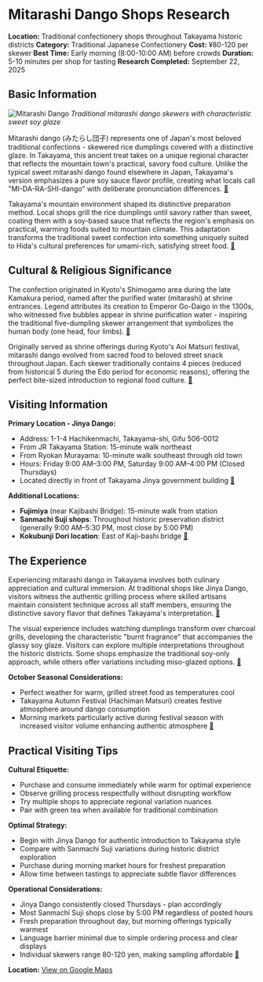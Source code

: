 # Mitarashi Dango Shops Research

**Location:** Traditional confectionery shops throughout Takayama historic districts
**Category:** Traditional Japanese Confectionery
**Cost:** ¥80-120 per skewer
**Best Time:** Early morning (8:00-10:00 AM) before crowds
**Duration:** 5-10 minutes per shop for tasting
**Research Completed:** September 22, 2025

## Basic Information

![Mitarashi Dango](https://upload.wikimedia.org/wikipedia/commons/thumb/5/57/Mitarashi_dango_by_denver935.jpg/330px-Mitarashi_dango_by_denver935.jpg)
*Traditional mitarashi dango skewers with characteristic sweet soy glaze*

Mitarashi dango (みたらし団子) represents one of Japan's most beloved traditional confections - skewered rice dumplings covered with a distinctive glaze. In Takayama, this ancient treat takes on a unique regional character that reflects the mountain town's practical, savory food culture. Unlike the typical sweet mitarashi dango found elsewhere in Japan, Takayama's version emphasizes a pure soy sauce flavor profile, creating what locals call "MI-DA-RA-SHI-dango" with deliberate pronunciation differences. [🔗](https://en.wikipedia.org/wiki/Mitarashi_dango)

Takayama's mountain environment shaped its distinctive preparation method. Local shops grill the rice dumplings until savory rather than sweet, coating them with a soy-based sauce that reflects the region's emphasis on practical, warming foods suited to mountain climate. This adaptation transforms the traditional sweet confection into something uniquely suited to Hida's cultural preferences for umami-rich, satisfying street food. [🔗](https://www.takayama-gh.com/en/tabaru/article/zinya_dango/)

## Cultural & Religious Significance

The confection originated in Kyoto's Shimogamo area during the late Kamakura period, named after the purified water (mitarashi) at shrine entrances. Legend attributes its creation to Emperor Go-Daigo in the 1300s, who witnessed five bubbles appear in shrine purification water - inspiring the traditional five-dumpling skewer arrangement that symbolizes the human body (one head, four limbs). [🔗](https://www.foodinjapan.org/kansai/mitarashi-dango/)

Originally served as shrine offerings during Kyoto's Aoi Matsuri festival, mitarashi dango evolved from sacred food to beloved street snack throughout Japan. Each skewer traditionally contains 4 pieces (reduced from historical 5 during the Edo period for economic reasons), offering the perfect bite-sized introduction to regional food culture. [🔗](https://digjapan.travel/en/blog/id=11686)

## Visiting Information

**Primary Location - Jinya Dango:**
- Address: 1-1-4 Hachikenmachi, Takayama-shi, Gifu 506-0012
- From JR Takayama Station: 15-minute walk northeast
- From Ryokan Murayama: 10-minute walk southeast through old town
- Hours: Friday 9:00 AM–3:00 PM, Saturday 9:00 AM–4:00 PM (Closed Thursdays)
- Located directly in front of Takayama Jinya government building [🔗](https://www.takayama-gh.com/en/tabaru/article/zinya_dango/)

**Additional Locations:**
- **Fujimiya** (near Kajibashi Bridge): 15-minute walk from station
- **Sanmachi Suji shops**: Throughout historic preservation district (generally 9:00 AM–5:30 PM, most close by 5:00 PM)
- **Kokubunji Dori location**: East of Kaji-bashi bridge [🔗](https://japantravelsights.com/archives/1684)

## The Experience

Experiencing mitarashi dango in Takayama involves both culinary appreciation and cultural immersion. At traditional shops like Jinya Dango, visitors witness the authentic grilling process where skilled artisans maintain consistent technique across all staff members, ensuring the distinctive savory flavor that defines Takayama's interpretation. [🔗](https://www.takayama-gh.com/en/tabaru/article/zinya_dango/)

The visual experience includes watching dumplings transform over charcoal grills, developing the characteristic "burnt fragrance" that accompanies the glassy soy glaze. Visitors can explore multiple interpretations throughout the historic districts. Some shops emphasize the traditional soy-only approach, while others offer variations including miso-glazed options. [🔗](https://www.snowmonkeyresorts.com/smr/takayama-city/a-guide-to-takayamas-morning-markets/)

**October Seasonal Considerations:**
- Perfect weather for warm, grilled street food as temperatures cool
- Takayama Autumn Festival (Hachiman Matsuri) creates festive atmosphere around dango consumption
- Morning markets particularly active during festival season with increased visitor volume enhancing authentic atmosphere [🔗](https://jasumo.com/listing/takayama-autumn-festival-2025/)

## Practical Visiting Tips

**Cultural Etiquette:**
- Purchase and consume immediately while warm for optimal experience
- Observe grilling process respectfully without disrupting workflow
- Try multiple shops to appreciate regional variation nuances
- Pair with green tea when available for traditional combination

**Optimal Strategy:**
- Begin with Jinya Dango for authentic introduction to Takayama style
- Compare with Sanmachi Suji variations during historic district exploration
- Purchase during morning market hours for freshest preparation
- Allow time between tastings to appreciate subtle flavor differences

**Operational Considerations:**
- Jinya Dango consistently closed Thursdays - plan accordingly
- Most Sanmachi Suji shops close by 5:00 PM regardless of posted hours
- Fresh preparation throughout day, but morning offerings typically warmest
- Language barrier minimal due to simple ordering process and clear displays
- Individual skewers range 80-120 yen, making sampling affordable [🔗](https://japantravelsights.com/archives/1684)

**Location:** [View on Google Maps](https://www.google.com/maps/place/1+Chome-1-4+Hachikenmachi,+Takayama,+Gifu+506-0012,+Japan/@36.1396,137.2576,17z)